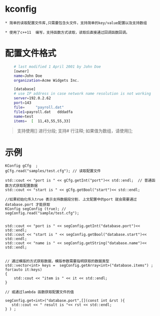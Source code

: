 # kconfig 

    * 简单的读取配置文件库,只需要包含头文件，支持简单的key/value配置以及支持数组

    * 使用了c++11  编写，支持函数方式读取，读取后直接通过回调函数回调。 

# 配置文件格式

```bash
    # last modified 1 April 2001 by John Doe
    [owner]
    name=John Doe
    organization=Acme Widgets Inc.

    [database]
    # use IP address in case network name resolution is not working
    server=192.0.2.62     
    port=143
    file=     "payroll.dat"
    file1=payroll.dat   dddadfa 
    name=test
    items=  [  11,43,55,55,33]
```

   >支持使用[] 进行分段;
   >支持# 行注释;
   >如果值为数组，请使用[]; 


# 示例

    KConfig gCfg  ; 
    gCfg.read("samples/test.cfg"); // 读取配置文件

    std::cout << "port is " << gCfg.getInt("port")<< std::endl;  // 普通函数方式获取配置数据
    std::cout << "start is " << gCfg.getBool("start")<< std::endl; 

    //如果初始化传入true 表示支持数据段分割. 上文配置中的port 就会需要通过database.port 才能获取  
    KConfig segConfig (true); // 
    segConfig.read("sample/test.cfg"); 


    std::cout << "port is " << segConfig.getInt("database.port")<< std::endl; 
    std::cout << "start is " << segConfig.getBool("database.start")<< std::endl; 
    std::cout << "name is " << segConfig.getString("database.name")<< std::endl; 


    // 通过模版的方式获取数据，模版参数需要指明获取的数据类型
    std::vector<int> keys =  segConfig.getArray<int>("database.items") ; 
    for(auto it:keys)
    {
        std::cout << "item is " << it << std::endl; 
    }

    // 或通过lambda 函数获取配置文件的值

    segConfig.get<int>("database.port",[](const int &rst ){  
       std::cout << " result is "<< rst << std::endl;
    } ) ;                 



